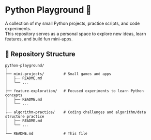 # Python Playground 🐍

A collection of my small Python projects, practice scripts, and code experiments.  
This repository serves as a personal space to explore new ideas, learn features, and build fun mini-apps.

## 📂 Repository Structure

```
python-playground/
│
├── mini-projects/         # Small games and apps
│   ├── README.md
│   └── ...
│
├── feature-exploration/   # Focused experiments to learn Python concepts
│   ├── README.md
│   └── ...
│
├── algorithm-practice/    # Coding challenges and algorithm/data structure practice
│   ├── README.md
│   └── ...
│
└── README.md              # This file
```
